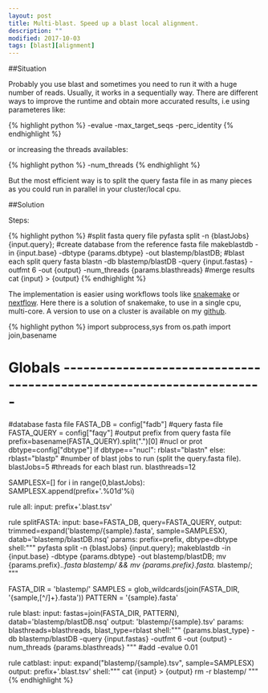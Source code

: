 ```yaml
---
layout: post
title: Multi-blast. Speed up a blast local alignment.
description: ""
modified: 2017-10-03
tags: [blast][alignment]
---
```


##Situation

Probably you use blast and sometimes you need to run it with a huge number of reads. Usually, it works in a sequentially way. There are different ways to improve the runtime and obtain more accurated results, i.e using parameteres like:

{% highlight python %}
-evalue -max_target_seqs -perc_identity 
{% endhighlight %}

or increasing the threads availables:

{% highlight python %}
-num_threads
{% endhighlight %}

But the most efficient way is to split the query fasta file in as many pieces as you could run in parallel in your cluster/local cpu.

##Solution

Steps:

{% highlight python %}
#split fasta query file
pyfasta split -n {blastJobs} {input.query};
#create database from the reference fasta file
makeblastdb -in {input.base} -dbtype {params.dbtype} -out blastemp/blastDB;
#blast each split query fasta
blastn -db blastemp/blastDB -query {input.fastas} -outfmt 6 -out {output} -num_threads {params.blasthreads}
#merge results
cat {input} > {output} 
{% endhighlight %}

The implementation is easier using workflows tools like [snakemake](https://snakemake.readthedocs.io/en/stable/) or [nextflow](https://www.nextflow.io/). Here there is a solution of snakemake, to use in a single cpu, multi-core. A version to use on a cluster is available on my [github](https://github.com/migrau).

{% highlight python %}
import subprocess,sys
from os.path import join,basename

# Globals ---------------------------------------------------------------------
#database fasta file
FASTA_DB = config["fadb"]
#query fasta file
FASTA_QUERY = config["faqy"]
#output prefix from query fasta file
prefix=basename(FASTA_QUERY).split(".")[0]
#nucl or prot
dbtype=config["dbtype"]
if dbtype=="nucl":
	rblast="blastn"
else:
	rblast="blastp"
#number of blast jobs to run (split the query.fasta file). 
blastJobs=5
#threads for each blast run.
blasthreads=12

SAMPLESX=[]
for i in range(0,blastJobs):
	SAMPLESX.append(prefix+'.%01d'%i)

rule all:
	input:
		prefix+'.blast.tsv'	

rule splitFASTA:
	input:
		base=FASTA_DB,
		query=FASTA_QUERY,
	output:
		trimmed=expand('blastemp/{sample}.fasta', sample=SAMPLESX),
		datab='blastemp/blastDB.nsq'
	params: 
		prefix=prefix,
		dbtype=dbtype
	shell:"""
		pyfasta split -n {blastJobs} {input.query};
		makeblastdb -in {input.base} -dbtype {params.dbtype} -out blastemp/blastDB;
		mv {params.prefix}.*.fasta blastemp/ && mv {params.prefix}.fasta.* blastemp/;
	"""

FASTA_DIR = 'blastemp/'
SAMPLES = glob_wildcards(join(FASTA_DIR, '{sample,[^/]+}.fasta'))
PATTERN = '{sample}.fasta'

rule blast:
	input:
		fastas=join(FASTA_DIR, PATTERN),
		datab='blastemp/blastDB.nsq'
	output:
		'blastemp/{sample}.tsv'
	params: 
		blasthreads=blasthreads,
		blast_type=rblast
	shell:"""
		{params.blast_type} -db blastemp/blastDB -query {input.fastas} -outfmt 6 -out {output} -num_threads {params.blasthreads}
	"""
#add -evalue 0.01

rule catblast:
	input:
		expand("blastemp/{sample}.tsv", sample=SAMPLESX)
	output:
		prefix+'.blast.tsv'
	shell:"""
		cat {input} > {output}
		rm -r blastemp/
	"""
{% endhighlight %}

